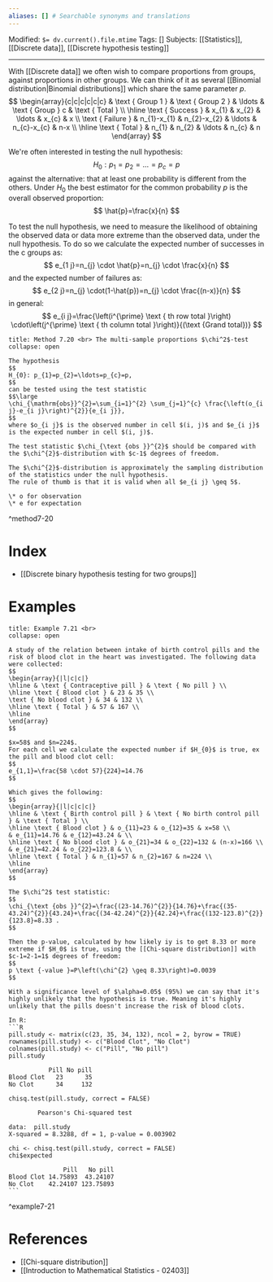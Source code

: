 ```yaml
---
aliases: [] # Searchable synonyms and translations
---
```

Modified: `$= dv.current().file.mtime`
Tags: []
Subjects: [[Statistics]], [[Discrete data]], [[Discrete hypothesis testing]]
****

With [[Discrete data]] we often wish to compare proportions from groups, against proportions in other groups.
We can think of it as several [[Binomial distribution|Binomial distributions]] which share the same parameter $p$.
$$
\begin{array}{c|c|c|c|c|c} 
& \text { Group 1 } & \text { Group 2 } & \ldots & \text { Group } c & \text { Total } \\
\hline \text { Success } & x_{1} & x_{2} & \ldots & x_{c} & x \\
\text { Failure } & n_{1}-x_{1} & n_{2}-x_{2} & \ldots & n_{c}-x_{c} & n-x \\
\hline \text { Total } & n_{1} & n_{2} & \ldots & n_{c} & n
\end{array}
$$

We're often interested in testing the null hypothesis:
$$
H_{0}: p_{1}=p_{2}=\ldots=p_{c}=p
$$
against the alternative: that at least one probability is different from the others.
Under $H_{0}$ the best estimator for the common probability $p$ is the overall observed proportion:
$$
\hat{p}=\frac{x}{n}
$$

To test the null hypothesis, we need to measure the likelihood of obtaining the observed data or data more extreme than the observed data, under the null hypothesis.
To do so we calculate the expected number of successes in the c groups as:
$$
e_{1 j}=n_{j} \cdot \hat{p}=n_{j} \cdot \frac{x}{n}
$$
and the expected number of failures as:
$$
e_{2 j}=n_{j} \cdot(1-\hat{p})=n_{j} \cdot \frac{(n-x)}{n}
$$
in general:
$$
e_{i j}=\frac{\left(i^{\prime} \text { th row total }\right) \cdot\left(j^{\prime} \text { th column total }\right)}{(\text {Grand total})}
$$


```ad-summary
title: Method 7.20 <br> The multi-sample proportions $\chi^2$-test
collapse: open

The hypothesis
$$
H_{0}: p_{1}=p_{2}=\ldots=p_{c}=p,
$$
can be tested using the test statistic
$$\large
\chi_{\mathrm{obs}}^{2}=\sum_{i=1}^{2} \sum_{j=1}^{c} \frac{\left(o_{i j}-e_{i j}\right)^{2}}{e_{i j}},
$$
where $o_{i j}$ is the observed number in cell $(i, j)$ and $e_{i j}$ is the expected number in cell $(i, j)$.

The test statistic $\chi_{\text {obs }}^{2}$ should be compared with the $\chi^{2}$-distribution with $c-1$ degrees of freedom.

The $\chi^{2}$-distribution is approximately the sampling distribution of the statistics under the null hypothesis.
The rule of thumb is that it is valid when all $e_{i j} \geq 5$.

\* o for observation
\* e for expectation
```
^method7-20

# Index
- [[Discrete binary hypothesis testing for two groups]]

# Examples
````ad-example
title: Example 7.21 <br>
collapse: open

A study of the relation between intake of birth control pills and the risk of blood clot in the heart was investigated. The following data were collected:
$$
\begin{array}{|l|c|c|}
\hline & \text { Contraceptive pill } & \text { No pill } \\
\hline \text { Blood clot } & 23 & 35 \\
\text { No blood clot } & 34 & 132 \\
\hline \text { Total } & 57 & 167 \\
\hline
\end{array}
$$

$x=58$ and $n=224$.
For each cell we calculate the expected number if $H_{0}$ is true, ex the pill and blood clot cell:
$$
e_{1,1}=\frac{58 \cdot 57}{224}=14.76
$$

Which gives the following:
$$
\begin{array}{|l|c|c|c|}
\hline & \text { Birth control pill } & \text { No birth control pill } & \text { Total } \\
\hline \text { Blood clot } & o_{11}=23 & o_{12}=35 & x=58 \\
& e_{11}=14.76 & e_{12}=43.24 & \\
\hline \text { No blood clot } & o_{21}=34 & o_{22}=132 & (n-x)=166 \\
& e_{21}=42.24 & o_{22}=123.8 & \\
\hline \text { Total } & n_{1}=57 & n_{2}=167 & n=224 \\
\hline
\end{array}
$$

The $\chi^2$ test statistic:
$$
\chi_{\text {obs }}^{2}=\frac{(23-14.76)^{2}}{14.76}+\frac{(35-43.24)^{2}}{43.24}+\frac{(34-42.24)^{2}}{42.24}+\frac{(132-123.8)^{2}}{123.8}=8.33 .
$$

Then the p-value, calculated by how likely iy is to get 8.33 or more extreme if $H_0$ is true, using the [[Chi-square distribution]] with $c-1=2-1=1$ degrees of freedom:
$$
p \text {-value }=P\left(\chi^{2} \geq 8.33\right)=0.0039
$$

With a significance level of $\alpha=0.05$ (95%) we can say that it's highly unlikely that the hypothesis is true. Meaning it's highly unlikely that the pills doesn't increase the risk of blood clots.

In R:
```R
pill.study <- matrix(c(23, 35, 34, 132), ncol = 2, byrow = TRUE)
rownames(pill.study) <- c("Blood Clot", "No Clot")
colnames(pill.study) <- c("Pill", "No pill")
pill.study

           Pill No pill
Blood Clot   23      35
No Clot      34     132

chisq.test(pill.study, correct = FALSE)

        Pearson's Chi-squared test

data:  pill.study
X-squared = 8.3288, df = 1, p-value = 0.003902

chi <- chisq.test(pill.study, correct = FALSE)
chi$expected

               Pill   No pill
Blood Clot 14.75893  43.24107
No Clot    42.24107 123.75893
```
````
^example7-21
# References
- [[Chi-square distribution]]
- [[Introduction to Mathematical Statistics - 02403]]